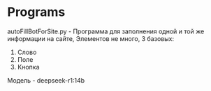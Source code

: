 # Programs

autoFillBotForSite.py - Программа для заполнения одной и той же информации на сайте,
Элементов не много, 3 базовых:
1) Слово
2) Поле
3) Кнопка

Модель - deepseek-r1:14b
